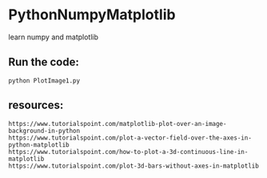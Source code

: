 # PythonNumpyMatplotlib
learn numpy and matplotlib

## Run the code: 
    python PlotImage1.py

## resources: 
    https://www.tutorialspoint.com/matplotlib-plot-over-an-image-background-in-python
    https://www.tutorialspoint.com/plot-a-vector-field-over-the-axes-in-python-matplotlib
    https://www.tutorialspoint.com/how-to-plot-a-3d-continuous-line-in-matplotlib
    https://www.tutorialspoint.com/plot-3d-bars-without-axes-in-matplotlib
